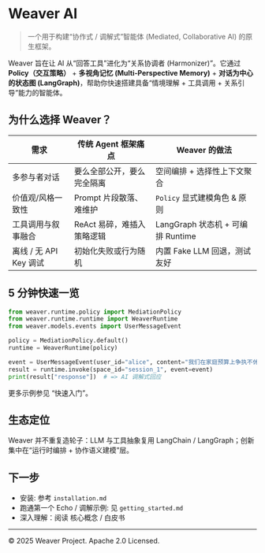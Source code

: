 # Weaver AI

> 一个用于构建“协作式 / 调解式”智能体 (Mediated, Collaborative AI) 的原生框架。

Weaver 旨在让 AI 从“回答工具”进化为“关系协调者 (Harmonizer)”。它通过 **Policy（交互策略）** + **多视角记忆 (Multi‑Perspective Memory)** + **对话为中心的状态图 (LangGraph)**，帮助你快速搭建具备“情境理解 + 工具调用 + 关系引导”能力的智能体。

## 为什么选择 Weaver？

| 需求 | 传统 Agent 框架痛点 | Weaver 的做法 |
|------|--------------------|---------------|
| 多参与者对话 | 要么全部公开，要么完全隔离 | 空间编排 + 选择性上下文聚合 |
| 价值观/风格一致性 | Prompt 片段散落、难维护 | `Policy` 显式建模角色 & 原则 |
| 工具调用与叙事融合 | ReAct 易碎，难插入策略逻辑 | LangGraph 状态机 + 可编排 Runtime |
| 离线 / 无 API Key 调试 | 初始化失败或行为随机 | 内置 Fake LLM 回退，测试友好 |

## 5 分钟快速一览

```python
from weaver.runtime.policy import MediationPolicy
from weaver.runtime.runtime import WeaverRuntime
from weaver.models.events import UserMessageEvent

policy = MediationPolicy.default()
runtime = WeaverRuntime(policy)

event = UserMessageEvent(user_id="alice", content="我们在家庭预算上争执不休…")
result = runtime.invoke(space_id="session_1", event=event)
print(result["response"])  # => AI 调解式回应
```

更多示例参见 “快速入门”。

## 生态定位

Weaver 并不重复造轮子：LLM 与工具抽象复用 LangChain / LangGraph；创新集中在“运行时编排 + 协作语义建模”层。

## 下一步

* 安装: 参考 `installation.md`
* 跑通第一个 Echo / 调解示例: 见 `getting_started.md`
* 深入理解：阅读 核心概念 / 白皮书

---
© 2025 Weaver Project. Apache 2.0 Licensed.
